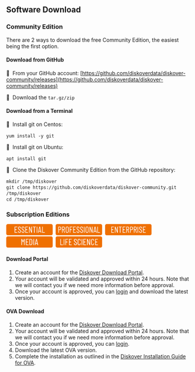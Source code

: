 <p id=“software_download”></p>

## Software Download

### Community Edition

There are 2 ways to download the free Community Edition, the easiest being the first option.

#### Download from GitHub

🔴 &nbsp;From your GitHub account: [https://github.com/diskoverdata/diskover-community/releases](https://github.com/diskoverdata/diskover-community/releases)

🔴 &nbsp;Download the `tar.gz/zip`

#### Download from a Terminal

🔴 &nbsp;Install git on Centos:
```
yum install -y git
```

🔴 &nbsp;Install git on Ubuntu:
```
apt install git
```

🔴 &nbsp;Clone the Diskover Community Edition from the GitHub repository:
```
mkdir /tmp/diskover
git clone https://github.com/diskoverdata/diskover-community.git /tmp/diskover
cd /tmp/diskover
```

### Subscription Editions

<img src="images/button_edition_essential.png" width="125">&nbsp;&nbsp;<img src="images/button_edition_professional.png" width="125">&nbsp;&nbsp;<img src="images/button_edition_enterprise.png" width="125">&nbsp;&nbsp;<img src="images/button_edition_media.png" width="125">&nbsp;&nbsp;<img src="images/button_edition_life_science.png" width="125">

#### Download Portal

1. Create an account for the [Diskover Download Portal](https://download.diskoverdata.com/register.php).
2. Your account will be validated and approved within 24 hours. Note that we will contact you if we need more information before approval.
3. Once your account is approved, you can [login](https://download.diskoverdata.com/) and download the latest version.

#### OVA Download

1. Create an account for the [Diskover Download Portal](https://download.diskoverdata.com/register.php).
2. Your account will be validated and approved within 24 hours. Note that we will contact you if we need more information before approval.
3. Once your account is approved, you can [login](https://download.diskoverdata.com/).
4. Download the latest OVA version.
5. Complete the installation as outlined in the [Diskover Installation Guide for OVA](https://docs.diskoverdata.com/diskover_installation_guide_ova/#how-to-install-ova).
